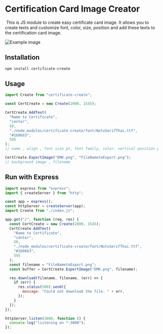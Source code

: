 # Certification Card Image Creator

​	This is JS module to create easy certificate card image. It allows you to create texts and customize font, color, size, position and add these texts to the certification card image.

![Example image](https://gallery.dmc.tv/cards/4506.png)


## Installation

```sh
npm install certificate-create
```

 

## Usage

```js
import Create from "certificate-create";

const CertCreate = new Create(2000, 1545);

CertCreate.AddText(
  "Name to Certificate",
  "center",
  50,
  "./node_modules/certificate-create/font/NotoSerifThai.ttf",
  "#1b06b3",
  595
); 
// name , align , font size pt, font family, color, vertical position px

CertCreate.ExportImage("DMK.png", "FileNametoExport.png"); 
// background image , filename

```



## Run with Express

```js
import express from "express";
import { createServer } from "http";

const app = express();
const httpServer = createServer(app);
import Create from "./index.js";

app.get("/", function (req, res) {
  const CertCreate = new Create(2000, 1545);
  CertCreate.AddText(
    "Name to Certificate",
    "center",
    50,
    "./node_modules/certificate-create/font/NotoSerifThai.ttf",
    "#1b06b3",
    595
  );
  const filename = "FileNametoExport.png";
  const buffer = CertCreate.ExportImage("DMK.png", filename);

  res.download(filename, filename, (err) => {
    if (err) {
      res.status(500).send({
        message: "Could not download the file. " + err,
      });
    }
  });
});

httpServer.listen(3000, function () {
  console.log("listening on *:3000");
});
```

